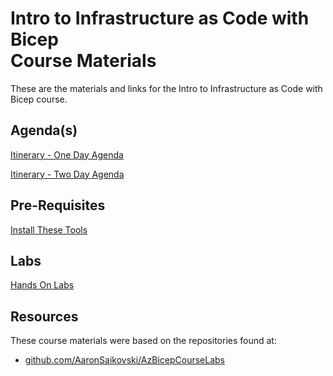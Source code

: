 # Intro to Infrastructure as Code with Bicep <br> Course Materials

These are the materials and links for the Intro to Infrastructure as Code with Bicep course.

## Agenda(s)

[Itinerary - One Day Agenda](./Intro_To_Bicep_Datasheet_One_Day.pdf)

[Itinerary - Two Day Agenda](./Intro_To_Bicep_Datasheet_Two_Day.pdf)

## Pre-Requisites

[Install These Tools](./Labs/Course_Labs/Module_1_Tooling_with_Visual_Studio_Code/Lab01/readme.md)

## Labs

[Hands On Labs](./Labs/readme.md)

## Resources

These course materials were based on the repositories found at:

- [github.com/AaronSaikovski/AzBicepCourseLabs](https://github.com/AaronSaikovski/AzBicepCourseLabs/)